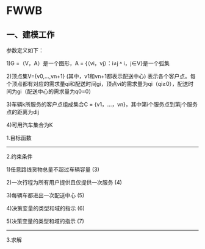 # FWWB


## 一、建模工作

参数定义如下：

1)G =（V，A）是一个图形，A = {（vi，vj）：i≠j ˄ i，j∈V}是一个弧集

2)顶点集V={v0,...,vn+1} (其中，v1和vn+1都表示配送中心) 表示各个客户点。每个顶点都有对应的需求量qi和配送时间gi，顶点vi的需求量为qi（qi≥0），配送时间为gi（配送中心的需求量为q0=0）

3)车辆k所服务的客户点组成集合C = {v1，...，vn}，其中第i个服务点到第j个服务点的距离为dij

4)可用汽车集合为K



1.目标函数




***
2.约束条件

1)任意路线货物总量不超过车辆容量                     (3)

2)一次行程为所有用户提供且仅提供一次服务             (4)

3)每辆车都进出一次配送中心                           (5)

4)决策变量的类型和域的指示                           (6)

5)决策变量的类型和域的指示                           (7)
  

***
3.求解



